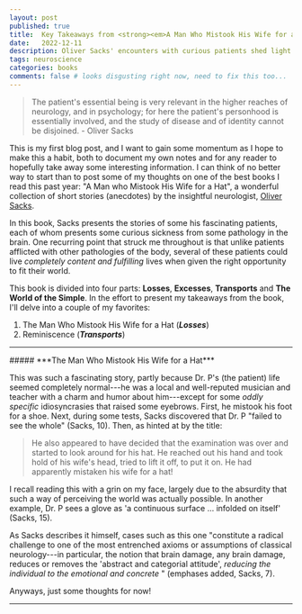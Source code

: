 ```yaml
---
layout: post
published: true
title:  Key Takeaways from <strong><em>A Man Who Mistook His Wife for a Hat</em></strong>
date:   2022-12-11
description: Oliver Sacks' encounters with curious patients shed light on the wonders of the brain and life itself! 
tags: neuroscience
categories: books
comments: false # looks disgusting right now, need to fix this too...
---
```


<blockquote>
The patient's essential being is very relevant in the higher reaches of neurology, and in psychology; for here the patient's personhood is essentially involved, and the study of disease and of identity cannot be disjoined. - Oliver Sacks 
</blockquote>
 
This is my first blog post, and I want to gain some momentum as I hope to make this a habit, both to document my own notes and for any reader to hopefully take away some interesting information. I can think of no better way to start than to post some of my thoughts on one of the best books I read this past year: "A Man who Mistook His Wife for a Hat", a wonderful collection of short stories (anecdotes) by the insightful neurologist, [Oliver Sacks](https://en.wikipedia.org/wiki/Oliver_Sacks). 

In this book, Sacks presents the stories of some his fascinating patients, each of whom presents some curious sickness from some pathology in the brain. One recurring point that struck me throughout is that unlike patients afflicted with other pathologies of the body, several of these patients could live *completely content and fulfilling* lives when given the right opportunity to fit their world.  

This book is divided into four parts: **Losses**, **Excesses**, **Transports** and **The World of the Simple**. In the effort to present my takeaways from the book, I'll delve into a couple of my favorites:

1. The Man Who Mistook His Wife for a Hat (***Losses***)
2. Reminiscence (***Transports***)
 
<hr>
##### ***The Man Who Mistook His Wife for a Hat***



This was such a fascinating story, partly because Dr. P's (the patient) life seemed completely normal---he was a local and well-reputed musician and teacher with a charm and humor about him---except for some *oddly specific* idiosyncrasies that raised some eyebrows. First, he mistook his foot for a shoe. Next, during some tests, Sacks discovered that Dr. P "failed to see the whole" (Sacks, 10). Then, as hinted at by the title:

<blockquote>
He also appeared to have decided that the examination was over and started to look around for his hat. He reached out his hand and took hold of his wife's head, tried to lift it off, to put it on. He had apparently mistaken his wife for a hat! 
</blockquote>

I recall reading this with a grin on my face, largely due to the absurdity that such a way of perceiving the world was actually possible. In another example, Dr. P sees a glove as 'a continuous surface ... infolded on itself' (Sacks, 15).

As Sacks describes it himself, cases such as this one "constitute a radical challenge to one of the most entrenched axioms or assumptions of classical neurology---in particular, the notion that brain damage, any brain damage, reduces or removes the 'abstract and categorial attitude', *reducing the individual to the emotional and concrete* " (emphases added, Sacks, 7). 


Anyways, just some thoughts for now!
<hr>





